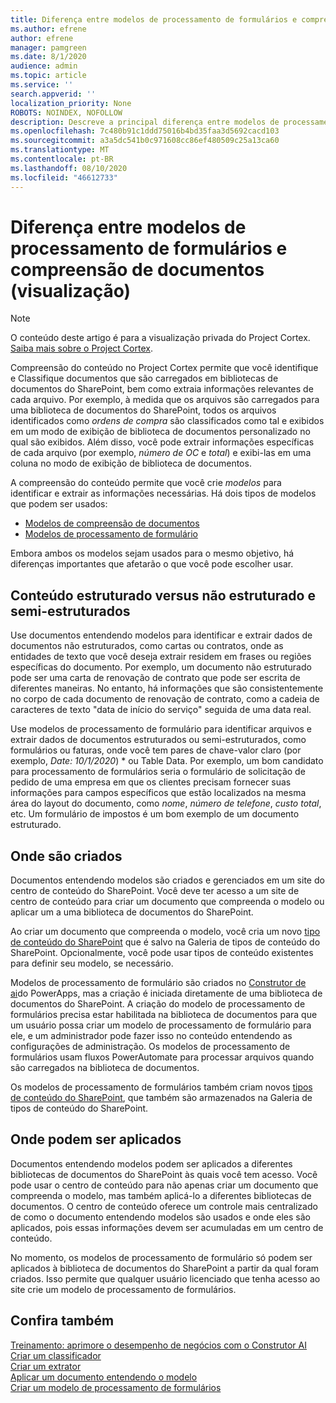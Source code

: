 ```yaml
---
title: Diferença entre modelos de processamento de formulários e compreensão de documentos (visualização)
ms.author: efrene
author: efrene
manager: pamgreen
ms.date: 8/1/2020
audience: admin
ms.topic: article
ms.service: ''
search.appverid: ''
localization_priority: None
ROBOTS: NOINDEX, NOFOLLOW
description: Descreve a principal diferença entre modelos de processamento de formulários e compreensão de documentos.
ms.openlocfilehash: 7c480b91c1ddd75016b4bd35faa3d5692cacd103
ms.sourcegitcommit: a3a5dc541b0c971608cc86ef480509c25a13ca60
ms.translationtype: MT
ms.contentlocale: pt-BR
ms.lasthandoff: 08/10/2020
ms.locfileid: "46612733"
---
```

# <a name="difference-between-document-understanding-and-form-processing-models-preview"></a>Diferença entre modelos de processamento de formulários e compreensão de documentos (visualização)

> [!Note] 
> O conteúdo deste artigo é para a visualização privada do Project Cortex. [Saiba mais sobre o Project Cortex](https://aka.ms/projectcortex).

Compreensão do conteúdo no Project Cortex permite que você identifique e Classifique documentos que são carregados em bibliotecas de documentos do SharePoint, bem como extraia informações relevantes de cada arquivo.  Por exemplo, à medida que os arquivos são carregados para uma biblioteca de documentos do SharePoint, todos os arquivos identificados como *ordens de compra* são classificados como tal e exibidos em um modo de exibição de biblioteca de documentos personalizado no qual são exibidos. Além disso, você pode extrair informações específicas de cada arquivo (por exemplo, *número de OC* e *total*) e exibi-las em uma coluna no modo de exibição de biblioteca de documentos. 


A compreensão do conteúdo permite que você crie *modelos* para identificar e extrair as informações necessárias.  Há dois tipos de modelos que podem ser usados:

- [Modelos de compreensão de documentos](document-understanding-overview.md)
- [Modelos de processamento de formulário](form-processing-overview.md)

Embora ambos os modelos sejam usados para o mesmo objetivo, há diferenças importantes que afetarão o que você pode escolher usar.


## <a name="structured-versus-unstructured-and-semi-structured-content"></a>Conteúdo estruturado versus não estruturado e semi-estruturados

Use documentos entendendo modelos para identificar e extrair dados de documentos não estruturados, como cartas ou contratos, onde as entidades de texto que você deseja extrair residem em frases ou regiões específicas do documento. Por exemplo, um documento não estruturado pode ser uma carta de renovação de contrato que pode ser escrita de diferentes maneiras. No entanto, há informações que são consistentemente no corpo de cada documento de renovação de contrato, como a cadeia de caracteres de texto "data de início do serviço" seguida de uma data real.   

Use modelos de processamento de formulário para identificar arquivos e extrair dados de documentos estruturados ou semi-estruturados, como formulários ou faturas, onde você tem pares de chave-valor claro (por exemplo, *Date: 10/1/2020*) * ou Table Data. Por exemplo, um bom candidato para processamento de formulários seria o formulário de solicitação de pedido de uma empresa em que os clientes precisam fornecer suas informações para campos específicos que estão localizados na mesma área do layout do documento, como *nome*, *número de telefone*, *custo total*, etc.  Um formulário de impostos é um bom exemplo de um documento estruturado. 

## <a name="where-they-are-created"></a>Onde são criados

Documentos entendendo modelos são criados e gerenciados em um site do centro de conteúdo do SharePoint. Você deve ter acesso a um site de centro de conteúdo para criar um documento que compreenda o modelo ou aplicar um a uma biblioteca de documentos do SharePoint. 

Ao criar um documento que compreenda o modelo, você cria um novo [tipo de conteúdo do SharePoint](https://support.microsoft.com/office/use-content-types-to-manage-content-consistently-on-a-site-48512bcb-6527-480b-b096-c03b7ec1d978) que é salvo na Galeria de tipos de conteúdo do SharePoint. Opcionalmente, você pode usar tipos de conteúdo existentes para definir seu modelo, se necessário.

Modelos de processamento de formulário são criados no [Construtor de ai](https://docs.microsoft.com/ai-builder/overview)do PowerApps, mas a criação é iniciada diretamente de uma biblioteca de documentos do SharePoint. A criação do modelo de processamento de formulários precisa estar habilitada na biblioteca de documentos para que um usuário possa criar um modelo de processamento de formulário para ele, e um administrador pode fazer isso no conteúdo entendendo as configurações de administração. Os modelos de processamento de formulários usam fluxos PowerAutomate para processar arquivos quando são carregados na biblioteca de documentos.

Os modelos de processamento de formulários também criam novos [tipos de conteúdo do SharePoint](https://support.microsoft.com/office/use-content-types-to-manage-content-consistently-on-a-site-48512bcb-6527-480b-b096-c03b7ec1d978), que também são armazenados na Galeria de tipos de conteúdo do SharePoint.

## <a name="where-they-can-be-applied"></a>Onde podem ser aplicados

Documentos entendendo modelos podem ser aplicados a diferentes bibliotecas de documentos do SharePoint às quais você tem acesso. Você pode usar o centro de conteúdo para não apenas criar um documento que compreenda o modelo, mas também aplicá-lo a diferentes bibliotecas de documentos. O centro de conteúdo oferece um controle mais centralizado de como o documento entendendo modelos são usados e onde eles são aplicados, pois essas informações devem ser acumuladas em um centro de conteúdo.

No momento, os modelos de processamento de formulário só podem ser aplicados à biblioteca de documentos do SharePoint a partir da qual foram criados. Isso permite que qualquer usuário licenciado que tenha acesso ao site crie um modelo de processamento de formulários.




 ## <a name="see-also"></a>Confira também
[Treinamento: aprimore o desempenho de negócios com o Construtor AI](https://docs.microsoft.com/learn/paths/improve-business-performance-ai-builder/?source=learn)</br>
[Criar um classificador](create-a-classifier.md)</br>
[Criar um extrator](create-an-extractor.md)</br>
[Aplicar um documento entendendo o modelo](apply-a-model.md)</br>
[Criar um modelo de processamento de formulários](create-a-form-processing-model.md)</br>



  
  



